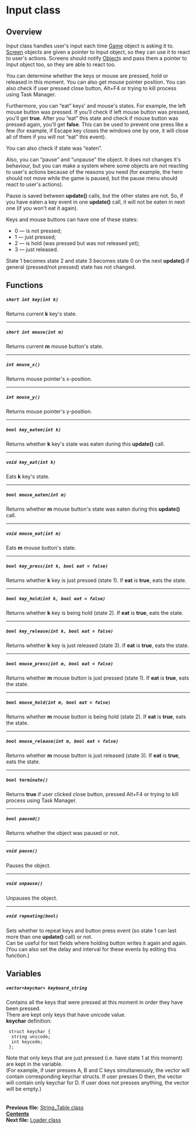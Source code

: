 ﻿# Input class

## Overview

Input class handles user's input each time [Game](05_Game.md) object is asking it to. [Screen](03_Screen.md) objects are given a pointer to Input object, so they can use it to react to user's actions. Screens should notify [Object](04_Object.md)s and pass them a pointer to Input object too, so they are able to react too.

You can determine whether the keys or mouse are pressed, hold or released in this moment. You can also get mouse pointer position. You can also check if user pressed close button, Alt+F4 or trying to kill process using Task Manager.

Furthermore, you can “eat” keys' and mouse's states. For example, the left mouse button was pressed. If you'll check if left mouse button was pressed, you'll get **true**. After you “eat” this state and check if mouse button was pressed again, you'll get **false**. This can be used to prevent one press like a few (for example, if Escape key closes the windows one by one, it will close all of them if you will not “eat” this event).

You can also check if state was “eaten”.

Also, you can “pause” and “unpause” the object. It does not changes it's behaviour, but you can make a system where some objects are not reacting to user's actions because of the reasons you need (for example, the hero should not move while the game is paused, but the pause menu should react to user's actions).

Pause is saved between **update()** calls, but the other states are not. So, if you have eaten a key event in one **update()** call, it will not be eaten in next one (if you won't eat it again).

Keys and mouse buttons can have one of these states:
* 0 — is not pressed;
* 1 — just pressed;
* 2 — is hold (was pressed but was not released yet);
* 3 — just released.

State 1 becomes state 2 and state 3 becomes state 0 on the next **update()** if general (pressed/not pressed) state has not changed.

## Functions

##### `short int key(int k)`
Returns current **k** key's state.  

----
##### `short int mouse(int m)`
Returns current **m** mouse button's state.  

----
##### `int mouse_x()`
Returns mouse pointer's x-position.  

----
##### `int mouse_y()`
Returns mouse pointer's y-position.  

----
##### `bool key_eaten(int k)`
Returns whether **k** key's state was eaten during this **update()** call.  

----
##### `void key_eat(int k)`
Eats **k** key's state.  

----
##### `bool mouse_eaten(int m)`
Returns whether **m** mouse button's state was eaten during this **update()** call.  

----
##### `void mouse_eat(int m)`
Eats **m** mouse button's state.  

----
##### `bool key_press(int k, bool eat = false)`
Returns whether **k** key is just pressed (state 1). If **eat** is **true**, eats the state.  

----
##### `bool key_hold(int k, bool eat = false)`
Returns whether **k** key is being hold (state 2). If **eat** is **true**, eats the state.  

----
##### `bool key_release(int k, bool eat = false)`
Returns whether **k** key is just released (state 3). If **eat** is **true**, eats the state.  

----
##### `bool mouse_press(int m, bool eat = false)`
Returns whether **m** mouse button is just pressed (state 1). If **eat** is **true**, eats the state.  

----
##### `bool mouse_hold(int m, bool eat = false)`
Returns whether **m** mouse button is being hold (state 2). If **eat** is **true**, eats the state.  

----
##### `bool mouse_release(int m, bool eat = false)`
Returns whether **m** mouse button is just released (state 3). If **eat** is **true**, eats the state.  

----
##### `bool terminate()`
Returns **true** if user clicked close button, pressed Alt+F4 or trying to kill process using Task Manager.  

----
##### `bool paused()`
Returns whether the object was paused or not.  

----
##### `void pause()`
Pauses the object.  

----
##### `void unpause()`
Unpauses the object.  

----
##### `void repeating(bool)`
Sets whether to repeat keys and button press event (so state 1 can last more than one **update()** call) or not.  
Can be useful for text fields where holding button writes it again and again.  
(You can also set the delay and interval for these events by editing this function.)

## Variables

##### `vector<keychar> keyboard_string`
Contains all the keys that were pressed at this moment in order they have been pressed.  
There are kept only keys that have unicode value.  
**keychar** definition:

     struct keychar {
      string unicode;
      int keycode;
     };

Note that only keys that are just pressed (i.e. have state 1 at this moment) are kept in the variable.  
(For example, if user presses A, B and C keys simultaneously, the vector will contain corresponding keychar structs. If user presses D then, the vector will contain only keychar for D. If user does not presses anything, the vector will be empty.)  
   
   
**Previous file:** [String_Table class](07_String_Table.md)  
**[Contents](00_Contents.md)**  
**Next file:** [Loader class](09_Loader.md)